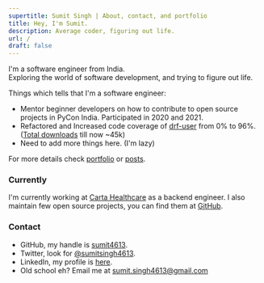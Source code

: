 ```yaml
---
supertitle: Sumit Singh | About, contact, and portfolio
title: Hey, I'm Sumit.
description: Average coder, figuring out life.
url: /
draft: false
---
```


I'm a software engineer from India.  
Exploring the world of software development, and trying to figure out life.

Things which tells that I'm a software engineer:

- Mentor beginner developers on how to contribute to open source projects in PyCon India. Participated in 2020 and 2021.
- Refactored and Increased code coverage of [drf-user](https://github.com/101loop/drf-user) from 0% to
  96%. ([Total downloads](https://pepy.tech/project/drf-user) till now ~45k)
- Need to add more things here. (I'm lazy)

For more details check [portfolio](/portfolio/) or [posts](/posts/).

### Currently

I'm currently working at [Carta Healthcare](https://www.carta.healthcare/) as a backend engineer.
I also maintain few open source projects, you can find them at [GitHub](https://github.com/101Loop).

### Contact

- GitHub, my handle is [sumit4613](https://github.com/sumit4613).
- Twitter, look for [@sumitsingh4613](https://twitter.com/sumitsingh4613).
- LinkedIn, my profile is [here](https://www.linkedin.com/in/sumit4613/).
- Old school eh? Email me at [sumit.singh4613@gmail.com](mailto:sumit.singh4613@gmail.com)
